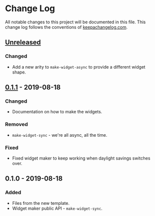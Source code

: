 # Change Log
All notable changes to this project will be documented in this file. This change log follows the conventions of [keepachangelog.com](http://keepachangelog.com/).

## [Unreleased]
### Changed
- Add a new arity to `make-widget-async` to provide a different widget shape.

## [0.1.1] - 2019-08-18
### Changed
- Documentation on how to make the widgets.

### Removed
- `make-widget-sync` - we're all async, all the time.

### Fixed
- Fixed widget maker to keep working when daylight savings switches over.

## 0.1.0 - 2019-08-18
### Added
- Files from the new template.
- Widget maker public API - `make-widget-sync`.

[Unreleased]: https://github.com/your-name/neighbor_app/compare/0.1.1...HEAD
[0.1.1]: https://github.com/your-name/neighbor_app/compare/0.1.0...0.1.1

